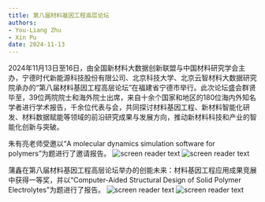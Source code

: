 ```yaml
---
title: 第八届材料基因工程高层论坛
authors:
- You-Liang Zhu
- Xin Pu
date: 2024-11-13
---
```


2024年11月13日至16日，由全国新材料大数据创新联盟与中国材料研究学会主办，宁德时代新能源科技股份有限公司、北京科技大学、北京云智材料大数据研究院承办的“第八届材料基因工程高层论坛”在福建省宁德市举行。此次论坛盛会群贤毕至，39位两院院士和海外院士出席，来自十余个国家和地区的180位海内外知名学者进行学术报告，千余位代表与会，共同探讨材料基因工程、新材料智能化研发、材料数据赋能等领域的前沿研究成果与发展方向，推动新材料科技和产业的智能化创新与突破。

<!--more-->

朱有亮老师受邀以“A molecular dynamics simulation software for polymers”为题进行了邀请报告。
![screen reader text](2024_nd_zhu_1.jpg )
![screen reader text](2024_nd_zhu_2.jpg )

蒲鑫在第八届材料基因工程高层论坛举办的创能未来：材料基因工程应用成果竞展中获得一等奖，并以“Computer-Aided Structural Design of Solid Polymer Electrolytes”为题进行了报告。
![screen reader text](2024_nd_pu_1.jpg )
![screen reader text](2024_nd_pu_2.jpg )